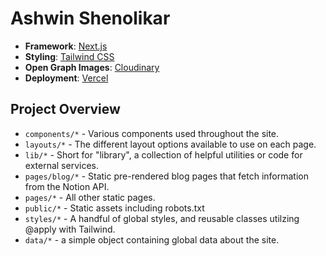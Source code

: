 [//]: # (![A preview of my revamped blogfolio]&#40;https://res.cloudinary.com/braydoncoyer/image/upload/v1639000556/new_blogfolio_igoj09.png&#41;)

# Ashwin Shenolikar

- **Framework**: [Next.js](https://nextjs.org/)
- **Styling**: [Tailwind CSS](https://tailwindcss.com/)
- **Open Graph Images**: [Cloudinary](https://cloudinary.com)
- **Deployment**: [Vercel](https://vercel.com)

## Project Overview

- `components/*` - Various components used throughout the site.
- `layouts/*` - The different layout options available to use on each page.
- `lib/*` - Short for "library", a collection of helpful utilities or code for external services.
- `pages/blog/*` - Static pre-rendered blog pages that fetch information from the Notion API.
- `pages/*` - All other static pages.
- `public/*` - Static assets including robots.txt
- `styles/*` - A handful of global styles, and reusable classes utilzing @apply with Tailwind.
- `data/*` - a simple object containing global data about the site.
